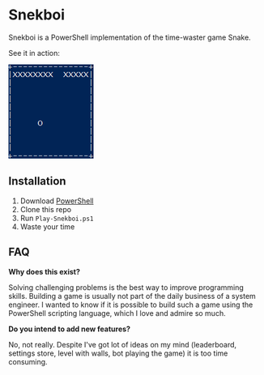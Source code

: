 # Snekboi

Snekboi is a PowerShell implementation of the time-waster game Snake.

See it in action:

![](https://raw.githubusercontent.com/janikvonrotz/Snekboi/master/screencast.gif)

## Installation

1. Download [PowerShell](https://docs.microsoft.com/en-us/powershell/scripting/setup/installing-windows-powershell?view=powershell-5.1)
2. Clone this repo
3. Run `Play-Snekboi.ps1`
4. Waste your time

## FAQ

**Why does this exist?**

Solving challenging problems is the best way to improve programming skills. Building a game is usually not part of the daily business of a system engineer. I wanted to know if it is possible to build such a game using the PowerShell scripting language, which I love and admire so much.

**Do you intend to add new features?**

No, not really. Despite I've got lot of ideas on my mind (leaderboard, settings store, level with walls, bot playing the game) it is too time consuming.
